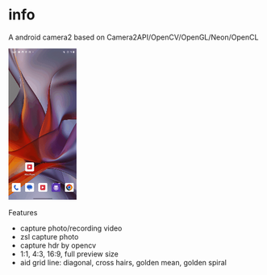 # info
A android camera2 based on Camera2API/OpenCV/OpenGL/Neon/OpenCL

<img src="./art/demo.gif" alt="项目demo" height="300">

Features
- capture photo/recording video
- zsl capture photo
- capture hdr by opencv
- 1:1, 4:3, 16:9, full preview size
- aid grid line: diagonal, cross hairs, golden mean, golden spiral
